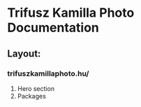# Trifusz Kamilla Photo Documentation

## Layout:

### trifuszkamillaphoto.hu/
1. Hero section
2. Packages